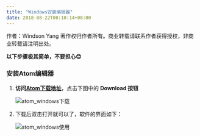 ```yaml
---
title: "Windows安装编辑器"
date: 2018-08-22T00:10:14+08:00
---
```


作者：Windson Yang
著作权归作者所有。商业转载请联系作者获得授权，非商业转载请注明出处。

**以下步骤极其简单，不要担心😊**

### 安装Atom编辑器
1. **访问[Atom下载地址](https://atom.io/)**，点击下图中的 **Download 按钮**

    ![atom_windows下载](https://coding.net/u/WindsonYang/p/WindsonYang.coding.me/git/raw/markdown/images/base/atom_install/Windows/%E4%B8%8B%E8%BD%BD.png)

2. 下载后双击打开就可以了，软件的界面如下：

    ![atom_windows使用](https://coding.net/u/WindsonYang/p/WindsonYang.coding.me/git/raw/markdown/images/base/atom_install/Windows/%E5%BC%80%E5%90%AF.png)

